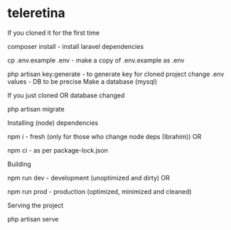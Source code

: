 # teleretina


If you cloned it for the first time


composer install - install laravel dependencies

cp .env.example .env - make a copy of .env.example as .env

php artisan key:generate - to generate key for cloned project
change .env values - DB to be precise
Make a database (mysql)


If you just cloned OR database changed

php artisan migrate


Installing (node) dependencies


npm i - fresh (only for those who change node deps (Ibrahim))
OR

npm ci - as per package-lock.json


Building


npm run dev - development (unoptimized and dirty)
OR

npm run prod - production (optimized, minimized and cleaned)


Serving the project

php artisan serve
